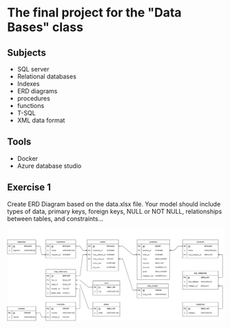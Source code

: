 # The final project for the "Data Bases" class

## Subjects
* SQL server
* Relational databases
* Indexes
* ERD diagrams
* procedures 
* functions
* T-SQL
* XML data format

## Tools
* Docker
* Azure database studio

## Exercise 1
Create ERD Diagram based on the data.xlsx file. Your model should include types of data, primary keys, foreign keys, NULL or NOT NULL, relationships between tables, and constraints...

<!-- grafic_explain.png -->
<p align="center">
<img src="exercise_1.png">
</p>